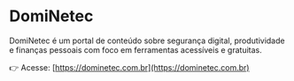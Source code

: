 # DomiNetec

DomiNetec é um portal de conteúdo sobre segurança digital, produtividade e finanças pessoais com foco em ferramentas acessíveis e gratuitas.

👉 Acesse: [https://dominetec.com.br](https://dominetec.com.br)
